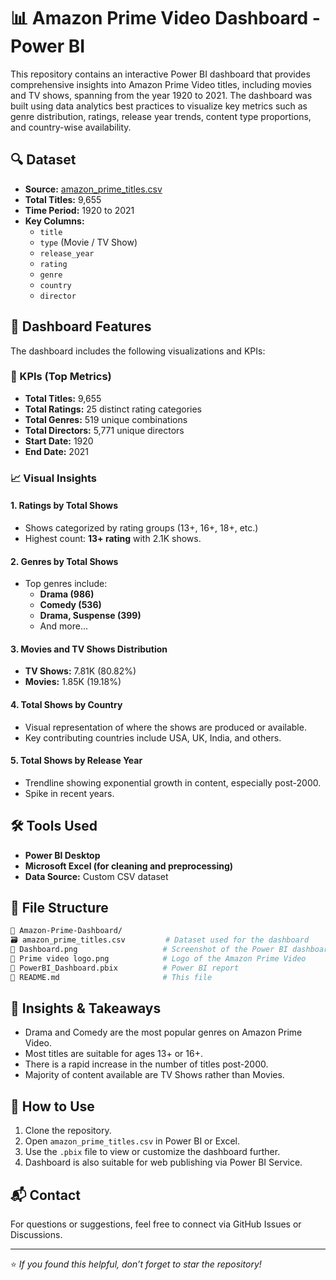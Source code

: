 # 📊 Amazon Prime Video Dashboard - Power BI

This repository contains an interactive Power BI dashboard that provides comprehensive insights into Amazon Prime Video titles, including movies and TV shows, spanning from the year 1920 to 2021. The dashboard was built using data analytics best practices to visualize key metrics such as genre distribution, ratings, release year trends, content type proportions, and country-wise availability.

## 🔍 Dataset

- **Source:** [amazon_prime_titles.csv](amazon_prime_titles.csv)
- **Total Titles:** 9,655
- **Time Period:** 1920 to 2021
- **Key Columns:**
  - `title`
  - `type` (Movie / TV Show)
  - `release_year`
  - `rating`
  - `genre`
  - `country`
  - `director`

## 📌 Dashboard Features

The dashboard includes the following visualizations and KPIs:

### 🔢 KPIs (Top Metrics)
- **Total Titles:** 9,655
- **Total Ratings:** 25 distinct rating categories
- **Total Genres:** 519 unique combinations
- **Total Directors:** 5,771 unique directors
- **Start Date:** 1920
- **End Date:** 2021

### 📈 Visual Insights

#### 1. **Ratings by Total Shows**
   - Shows categorized by rating groups (13+, 16+, 18+, etc.)
   - Highest count: **13+ rating** with 2.1K shows.

#### 2. **Genres by Total Shows**
   - Top genres include:
     - **Drama (986)**
     - **Comedy (536)**
     - **Drama, Suspense (399)**
     - And more...

#### 3. **Movies and TV Shows Distribution**
   - **TV Shows:** 7.81K (80.82%)
   - **Movies:** 1.85K (19.18%)

#### 4. **Total Shows by Country**
   - Visual representation of where the shows are produced or available.
   - Key contributing countries include USA, UK, India, and others.

#### 5. **Total Shows by Release Year**
   - Trendline showing exponential growth in content, especially post-2000.
   - Spike in recent years.

## 🛠 Tools Used

- **Power BI Desktop**
- **Microsoft Excel (for cleaning and preprocessing)**
- **Data Source:** Custom CSV dataset

## 📁 File Structure

```bash
📆 Amazon-Prime-Dashboard/
🗃️ amazon_prime_titles.csv         # Dataset used for the dashboard
📸 Dashboard.png                   # Screenshot of the Power BI dashboard
📸 Prime video logo.png            # Logo of the Amazon Prime Video
📁 PowerBI_Dashboard.pbix          # Power BI report
📄 README.md                       # This file
```

## 🧐 Insights & Takeaways

- Drama and Comedy are the most popular genres on Amazon Prime Video.
- Most titles are suitable for ages 13+ or 16+.
- There is a rapid increase in the number of titles post-2000.
- Majority of content available are TV Shows rather than Movies.

## 📌 How to Use

1. Clone the repository.
2. Open `amazon_prime_titles.csv` in Power BI or Excel.
3. Use the `.pbix` file to view or customize the dashboard further.
4. Dashboard is also suitable for web publishing via Power BI Service.

## 📬 Contact

For questions or suggestions, feel free to connect via GitHub Issues or Discussions.

---

⭐️ *If you found this helpful, don’t forget to star the repository!*

